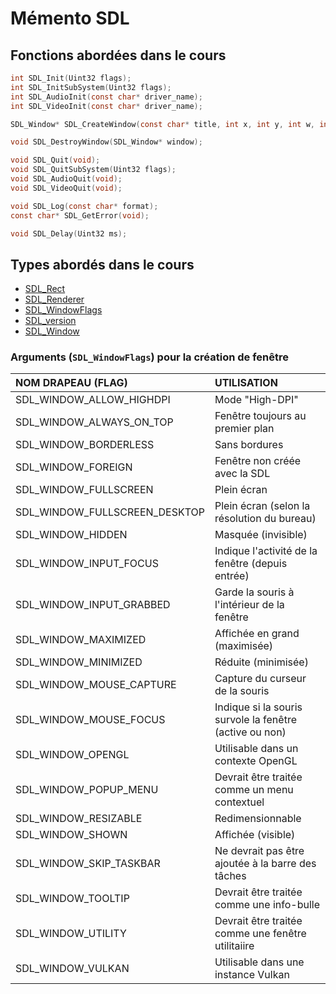 # Mémento SDL

## Fonctions abordées dans le cours

```c
int SDL_Init(Uint32 flags);
int SDL_InitSubSystem(Uint32 flags);
int SDL_AudioInit(const char* driver_name);
int SDL_VideoInit(const char* driver_name);

SDL_Window* SDL_CreateWindow(const char* title, int x, int y, int w, int h, Uint32 flags);

void SDL_DestroyWindow(SDL_Window* window);

void SDL_Quit(void);
void SDL_QuitSubSystem(Uint32 flags);
void SDL_AudioQuit(void);
void SDL_VideoQuit(void);

void SDL_Log(const char* format);
const char* SDL_GetError(void);

void SDL_Delay(Uint32 ms);
```

## Types abordés dans le cours

+ [SDL_Rect](https://wiki.libsdl.org/SDL2/SDL_Rect)
+ [SDL_Renderer](https://wiki.libsdl.org/SDL2/SDL_Renderer)
+ [SDL_WindowFlags](https://wiki.libsdl.org/SDL2/SDL_WindowFlags)
+ [SDL_version](https://wiki.libsdl.org/SDL2/SDL_version)
+ [SDL_Window](https://wiki.libsdl.org/SDL2/SDL_Window)

### Arguments (`SDL_WindowFlags`) pour la création de fenêtre

|NOM DRAPEAU (FLAG)|UTILISATION|
|:--|:--|
|SDL_WINDOW_ALLOW_HIGHDPI|Mode "High-DPI"|
|SDL_WINDOW_ALWAYS_ON_TOP|Fenêtre toujours au premier plan|
|SDL_WINDOW_BORDERLESS|Sans bordures|
|SDL_WINDOW_FOREIGN|Fenêtre non créée avec la SDL|
|SDL_WINDOW_FULLSCREEN|Plein écran|
|SDL_WINDOW_FULLSCREEN_DESKTOP|Plein écran (selon la résolution du bureau)|
|SDL_WINDOW_HIDDEN|Masquée (invisible)|
|SDL_WINDOW_INPUT_FOCUS|Indique l'activité de la fenêtre (depuis entrée)|
|SDL_WINDOW_INPUT_GRABBED|Garde la souris à l'intérieur de la fenêtre|
|SDL_WINDOW_MAXIMIZED|Affichée en grand (maximisée)|
|SDL_WINDOW_MINIMIZED|Réduite (minimisée)|
|SDL_WINDOW_MOUSE_CAPTURE|Capture du curseur de la souris|
|SDL_WINDOW_MOUSE_FOCUS|Indique si la souris survole la fenêtre (active ou non)|
|SDL_WINDOW_OPENGL|Utilisable dans un contexte OpenGL|
|SDL_WINDOW_POPUP_MENU|Devrait être traitée comme un menu contextuel|
|SDL_WINDOW_RESIZABLE|Redimensionnable|
|SDL_WINDOW_SHOWN|Affichée (visible)|
|SDL_WINDOW_SKIP_TASKBAR|Ne devrait pas être ajoutée à la barre des tâches|
|SDL_WINDOW_TOOLTIP|Devrait être traitée comme une info-bulle|
|SDL_WINDOW_UTILITY|Devrait être traitée comme une fenêtre utilitaiire|
|SDL_WINDOW_VULKAN|Utilisable dans une instance Vulkan|
